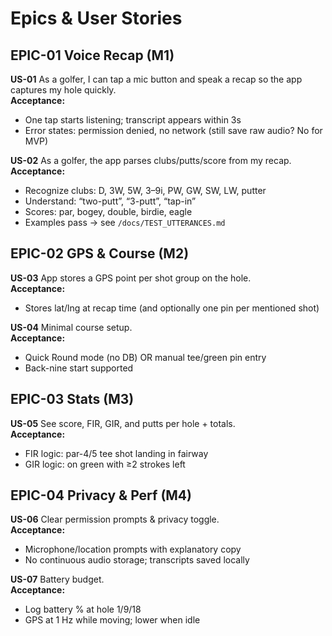 # Epics & User Stories

## EPIC-01 Voice Recap (M1)
**US-01** As a golfer, I can tap a mic button and speak a recap so the app captures my hole quickly.  
**Acceptance:**
- One tap starts listening; transcript appears within 3s
- Error states: permission denied, no network (still save raw audio? No for MVP)

**US-02** As a golfer, the app parses clubs/putts/score from my recap.  
**Acceptance:**
- Recognize clubs: D, 3W, 5W, 3–9i, PW, GW, SW, LW, putter
- Understand: “two-putt”, “3-putt”, “tap-in”
- Scores: par, bogey, double, birdie, eagle
- Examples pass → see `/docs/TEST_UTTERANCES.md`

## EPIC-02 GPS & Course (M2)
**US-03** App stores a GPS point per shot group on the hole.  
**Acceptance:**
- Stores lat/lng at recap time (and optionally one pin per mentioned shot)

**US-04** Minimal course setup.  
**Acceptance:**
- Quick Round mode (no DB) OR manual tee/green pin entry
- Back-nine start supported

## EPIC-03 Stats (M3)
**US-05** See score, FIR, GIR, and putts per hole + totals.  
**Acceptance:**
- FIR logic: par-4/5 tee shot landing in fairway
- GIR logic: on green with ≥2 strokes left

## EPIC-04 Privacy & Perf (M4)
**US-06** Clear permission prompts & privacy toggle.  
**Acceptance:**
- Microphone/location prompts with explanatory copy
- No continuous audio storage; transcripts saved locally

**US-07** Battery budget.  
**Acceptance:**
- Log battery % at hole 1/9/18
- GPS at 1 Hz while moving; lower when idle
